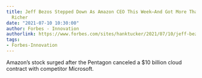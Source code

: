 ```yaml
---
title: Jeff Bezos Stepped Down As Amazon CEO This Week—And Got More Than $10 Billion
  Richer
date: "2021-07-10 10:30:00"
author: Forbes - Innovation
authorlink: https://www.forbes.com/sites/hanktucker/2021/07/10/jeff-bezos-stepped-down-as-amazon-ceo-this-week-and-got-more-than-10-billion-richer/
tags:
- Forbes-Innovation
---
```

Amazon’s stock surged after the Pentagon canceled a $10 billion cloud contract with competitor Microsoft.